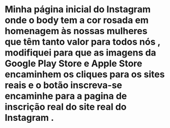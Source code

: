 # Minha página inicial do Instagram onde o body tem a cor rosada em homenagem às nossas mulheres que têm tanto valor para todos nós , modifiquei para que as imagens da Google Play Store e Apple Store encaminhem os cliques para os sites reais e o botão inscreva-se encaminhe para a pagina de inscrição real do site real do Instagram .
